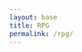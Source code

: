 ```yaml
---
layout: base
title: RPG
permalink: /rpg/
---
```


<canvas id='gameCanvas'></canvas>
<div id="prompt" style="display:none; position:absolute; top:50px; left:50px; background-color: white; padding: 10px; border: 1px solid black;">Hello!</div>

<script type="module">
    import GameControl from '{{site.baseurl}}/assets/js/rpg/GameControl.js';

    const path = "{{site.baseurl}}";

    // Start game engine
    GameControl.start(path);
</script>

